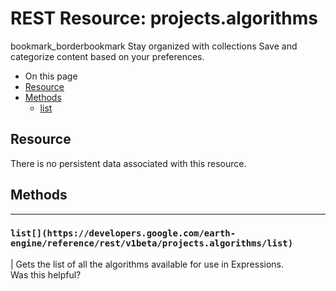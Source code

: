 
#  REST Resource: projects.algorithms 
bookmark_borderbookmark Stay organized with collections  Save and categorize content based on your preferences.
  * On this page
  * [Resource](https://developers.google.com/earth-engine/reference/rest/v1beta/projects.algorithms#resource)
  * [Methods](https://developers.google.com/earth-engine/reference/rest/v1beta/projects.algorithms#methods)
    * [list](https://developers.google.com/earth-engine/reference/rest/v1beta/projects.algorithms#list)


## Resource
There is no persistent data associated with this resource.
## Methods  
---  
### `list[](https://developers.google.com/earth-engine/reference/rest/v1beta/projects.algorithms/list)`
|  Gets the list of all the algorithms available for use in Expressions.  
Was this helpful?
